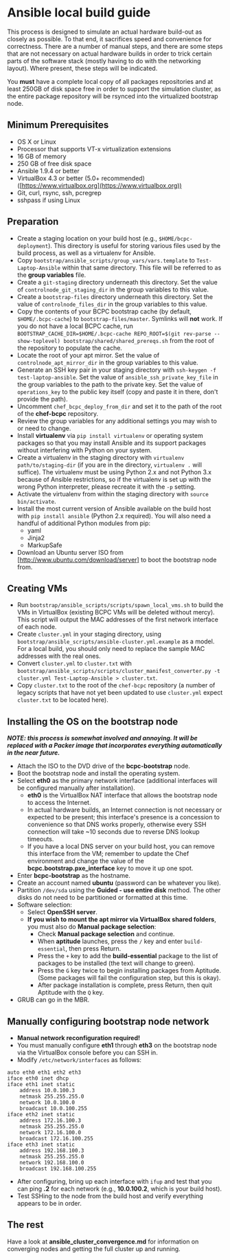 Ansible local build guide
===
This process is designed to simulate an actual hardware build-out as closely as possible. To that end, it sacrifices speed and convenience for correctness. There are a number of manual steps, and there are some steps that are not necessary on actual hardware builds in order to trick certain parts of the software stack (mostly having to do with the networking layout). Where present, these steps will be indicated.

You **must** have a complete local copy of all packages repositories and at least 250GB of disk space free in order to support the simulation cluster, as the entire package repository will be rsynced into the virtualized bootstrap node.

Minimum Prerequisites
---------------------
* OS X or Linux
* Processor that supports VT-x virtualization extensions
* 16 GB of memory
* 250 GB of free disk space
* Ansible 1.9.4 or better
* VirtualBox 4.3 or better (5.0+ recommended) ([https://www.virtualbox.org](https://www.virtualbox.org))
* Git, curl, rsync, ssh, pcregrep
* sshpass if using Linux

Preparation
---
* Create a staging location on your build host (e.g., `$HOME/bcpc-deployment`). This directory is useful for storing various files used by the build process, as well as a virtualenv for Ansible.
* Copy `bootstrap/ansible_scripts/group_vars/vars.template` to `Test-Laptop-Ansible` within that same directory. This file will be referred to as the **group variables** file.
* Create a `git-staging` directory underneath this directory. Set the value of `controlnode_git_staging_dir` in the group variables to this value.
* Create a `bootstrap-files` directory underneath this directory. Set the value of `controlnode_files_dir` in the group variables to this value.
* Copy the contents of your BCPC bootstrap cache (by default, `$HOME/.bcpc-cache`) to `bootstrap-files/master`. Symlinks will **not** work. If you do not have a local BCPC cache, run `BOOTSTRAP_CACHE_DIR=$HOME/.bcpc-cache REPO_ROOT=$(git rev-parse --show-toplevel) bootstrap/shared/shared_prereqs.sh` from the root of the repository to populate the cache.
* Locate the root of your apt mirror. Set the value of `controlnode_apt_mirror_dir` in the group variables to this value.
* Generate an SSH key pair in your staging directory with `ssh-keygen -f test-laptop-ansible`. Set the value of `ansible_ssh_private_key_file` in the group variables to the path to the private key. Set the value of `operations_key` to the public key itself (copy and paste it in there, don't provide the path).
* Uncomment `chef_bcpc_deploy_from_dir` and set it to the path of the root of the **chef-bcpc** repository.
* Review the group variables for any additional settings you may wish to or need to change.
* Install **virtualenv** via `pip install virtualenv` or operating system packages so that you may install Ansible and its support packages without interfering with Python on your system.
* Create a virtualenv in the staging directory with `virtualenv path/to/staging-dir` (if you are in the directory, `virtualenv .` will suffice). The virtualenv must be using Python 2.x and not Python 3.x because of Ansible restrictions, so if the virtualenv is set up with the wrong Python interpreter, please recreate it with the `-p` setting.
* Activate the virtualenv from within the staging directory with `source bin/activate`.
* Install the most current version of Ansible available on the build host with `pip install ansible` (Python 2.x required). You will also need a handful of additional Python modules from pip:
  * yaml
  * Jinja2
  * MarkupSafe
* Download an Ubuntu server ISO from [http://www.ubuntu.com/download/server] to boot the bootstrap node from.

Creating VMs
---
* Run `bootstrap/ansible_scripts/scripts/spawn_local_vms.sh` to build the VMs in VirtualBox (existing BCPC VMs will be deleted without mercy). This script will output the MAC addresses of the first network interface of each node.
* Create `cluster.yml` in your staging directory, using `bootstrap/ansible_scripts/ansible-cluster.yml.example` as a model. For a local build, you should only need to replace the sample MAC addresses with the real ones.
* Convert `cluster.yml` to `cluster.txt` with `bootstrap/ansible_scripts/scripts/cluster_manifest_converter.py -t cluster.yml Test-Laptop-Ansible > cluster.txt`.
* Copy `cluster.txt` to the root of the `chef-bcpc` repository (a number of legacy scripts that have not yet been updated to use `cluster.yml` expect `cluster.txt` to be located here).  

Installing the OS on the bootstrap node
---
***NOTE: this process is somewhat involved and annoying. It will be replaced with a Packer image that incorporates everything automatically in the near future.***

* Attach the ISO to the DVD drive of the **bcpc-bootstrap** node.
* Boot the bootstrap node and install the operating system.
* Select **eth0** as the primary network interface (additional interfaces will be configured manually after installation).
  * **eth0** is the VirtualBox NAT interface that allows the bootstrap node to access the Internet.
  * In actual hardware builds, an Internet connection is not necessary or expected to be present; this interface's presence is a concession to convenience so that DNS works properly, otherwise every SSH connection will take ~10 seconds due to reverse DNS lookup timeouts.
  * If you have a local DNS server on your build host, you can remove this interface from the VM; remember to update the Chef environment and change the value of the **bcpc.bootstrap.pxe_interface** key to move it up one spot.
* Enter **bcpc-bootstrap** as the hostname.
* Create an account named **ubuntu** (password can be whatever you like).
* Partition `/dev/sda` using the **Guided - use entire disk** method. The other disks do not need to be partitioned or formatted at this time.
* Software selection:
  * Select **OpenSSH server**.
  * **If you wish to mount the apt mirror via VirtualBox shared folders**, you must also do **Manual package selection**:
    * Check **Manual package selection** and continue.
    * When **aptitude** launches, press the `/` key and enter `build-essential`, then press Return.
    * Press the `+` key to add the **build-essential** package to the list of packages to be installed (the text will change to green).
    * Press the `G` key twice to begin installing packages from Aptitude. (Some packages will fail the configuration step, but this is okay).
    * After package installation is complete, press Return, then quit Aptitude with the `Q` key.
* GRUB can go in the MBR.

Manually configuring bootstrap node network
---
* **Manual network reconfiguration required!**
* You must manually configure **eth1** through **eth3** on the bootstrap node via the VirtualBox console before you can SSH in.
* Modify `/etc/network/interfaces` as follows:
```
auto eth0 eth1 eth2 eth3
iface eth0 inet dhcp
iface eth1 inet static
	address 10.0.100.3
	netmask 255.255.255.0
	network 10.0.100.0
	broadcast 10.0.100.255
iface eth2 inet static
	address 172.16.100.3
	netmask 255.255.255.0
	network 172.16.100.0
	broadcast 172.16.100.255
iface eth3 inet static
	address 192.168.100.3
	netmask 255.255.255.0
	network 192.168.100.0
	broadcast 192.168.100.255
```
* After configuring, bring up each interface with `ifup` and test that you can ping **.2** for each network (e.g., **10.0.100.2**, which is your build host).
* Test SSHing to the node from the build host and verify everything appears to be in order.

The rest
---
Have a look at **ansible_cluster_convergence.md** for information on converging nodes and getting the full cluster up and running.
